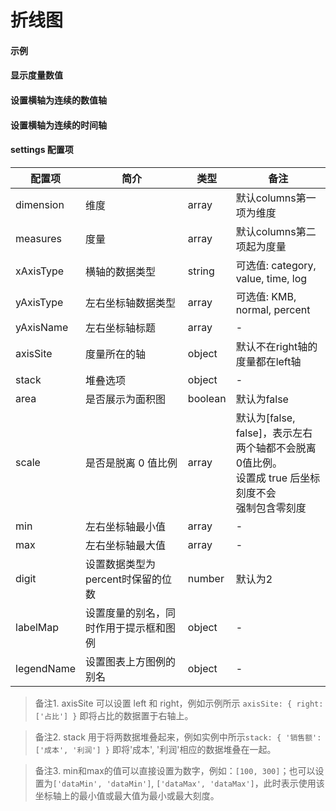 # 折线图

#### 示例

<vuep template="#api-test"></vuep>

<script type="text/x-template" id="api-test">
<template>
  <div>
    <span style="color: #409eff; font-weight: bold;">URL:</span>
    <input style="height: 25px;" placeholder="请输入api接口地址" size="medium" v-model="requestUrl"/>
     <el-select size="mini" style="width: 100px;" v-model="methodsTypeValue" placeholder="请选择">
            <el-option
              style="color: #000;"
              v-for="item in methodsTypeArr"
              :key="item"
              :label="item"
              :value="item">
            </el-option>
     </el-select>
    <el-button size="mini" type="success" @click="request">请求</el-button>
    <el-select size="mini" style="width: 100px; float: right;" @change="changeChartType(chartTypeValue)" v-model="chartTypeValue" placeholder="请选择">
        <el-option
          v-for="item in typeArr"
          :key="item"
          :label="item.label"
          :value="item.value">
        </el-option>
      </el-select>
    <cbi-chart :settings="chartSettings" :data="chartData"></cbi-chart>
  </div>
</template>

<script>
  export default {
    data() {
      this.chartType='line'
      return {
        chartTypeValue: 'line',
        methodsTypeValue: 'GET',
        typeArr:[
          {
            value: 'line',
            label: '折线图'
          },
          {
            value: 'histogram',
            label: '柱状图'
          },
          {
             value: 'pie',
             label: '饼图'
          },
        ],
        methodsTypeArr:['GET', 'POST'],
        chartSettings: { type: this.chartType },
        requestUrl: 'http://',
        chartData: {
          columns: ['日期', '访问用户', '下单用户', '下单率'],
          rows: [
            { '日期': '1/1', '访问用户': 1393, '下单用户': 1093, '下单率': 0.32 },
            { '日期': '1/2', '访问用户': 3530, '下单用户': 3230, '下单率': 0.26 },
            { '日期': '1/3', '访问用户': 2923, '下单用户': 2623, '下单率': 0.76 },
            { '日期': '1/4', '访问用户': 1723, '下单用户': 1423, '下单率': 0.49 },
            { '日期': '1/5', '访问用户': 3792, '下单用户': 3492, '下单率': 0.323 },
            { '日期': '1/6', '访问用户': 4593, '下单用户': 4293, '下单率': 0.78 }
          ]
        }
      }
    },
    methods: {
      request(){
        if (this.requestUrl !== 'http://' && this.requestUrl) {
          if (this.methodsTypeValue === 'GET') {
             axios.get(this.requestUrl).then(res => {
                    console.log(res)
                    this.requestUrl = res.data.authorizations_url
              })
          } else if(this.methodsTypeValue === 'POST') {
              axios.post(this.requestUrl).then(res => {
                    console.log(res)
                    this.requestUrl = res.data.authorizations_url
              })
          }
        } else {
            this.$message.error('请填写正确的url')
        }
      },
      changeChartType(value){
        this.chartSettings.type = value
      }
    }
  }
</script>
</script>


#### 显示度量数值

<vuep template="#show-measures-value"></vuep>

<script v-pre type="text/x-template" id="show-measures-value">
<template>
  <cbi-line-chart :data="chartData" :extend="extend"></cbi-line-chart>
</template>

<script>
  export default {
    data () {
      this.extend = {
        series: {
          label: {
            normal: {
              show: true
            }
          }
        }
      }
      return {
        chartData: {
          columns: ['日期', '访问用户', '下单用户', '下单率'],
          rows: [
            { '日期': '1/1', '访问用户': 1393, '下单用户': 1093, '下单率': 0.32 },
            { '日期': '1/2', '访问用户': 3530, '下单用户': 3230, '下单率': 0.26 },
            { '日期': '1/3', '访问用户': 2923, '下单用户': 2623, '下单率': 0.76 },
            { '日期': '1/4', '访问用户': 1723, '下单用户': 1423, '下单率': 0.49 },
            { '日期': '1/5', '访问用户': 3792, '下单用户': 3492, '下单率': 0.323 },
            { '日期': '1/6', '访问用户': 4593, '下单用户': 4293, '下单率': 0.78 }
          ]
        }
      }
    }
  }
</script>
</script>

#### 设置横轴为连续的数值轴

<vuep template="#xAxis-type-value"></vuep>

<script v-pre type="text/x-template" id="xAxis-type-value">
<template>
  <cbi-line-chart :data="chartData" :settings="chartSettings"></cbi-line-chart>
</template>

<script>
  export default {
    data () {
      this.chartSettings = {
        xAxisType: 'value'
      }
      return {
        chartData: {
          columns: ['日期', '访问用户', '下单用户', '下单率'],
          rows: [
            { '日期': '1', '访问用户': 1393, '下单用户': 1093, '下单率': 0.32 },
            { '日期': '2', '访问用户': 3530, '下单用户': 3230, '下单率': 0.26 },
            { '日期': '5', '访问用户': 2923, '下单用户': 2623, '下单率': 0.76 },
            { '日期': '10', '访问用户': 1723, '下单用户': 1423, '下单率': 0.49 },
            { '日期': '11', '访问用户': 3792, '下单用户': 3492, '下单率': 0.323 },
            { '日期': '20', '访问用户': 4593, '下单用户': 4293, '下单率': 0.78 }
          ]
        }
      }
    }
  }
</script>
</script>

#### 设置横轴为连续的时间轴

<vuep template="#xAxis-type-date"></vuep>

<script v-pre type="text/x-template" id="xAxis-type-date">
<template>
  <cbi-line-chart :data="chartData" :settings="chartSettings"></cbi-line-chart>
</template>

<script>
  export default {
    data () {
      this.chartSettings = {
        xAxisType: 'time'
      }
      return {
        chartData: {
          columns: ['日期', '访问用户', '下单用户', '下单率'],
          rows: [
            { '日期': '2018-01-01', '访问用户': 1393, '下单用户': 1093, '下单率': 0.32 },
            { '日期': '2018-01-02', '访问用户': 3530, '下单用户': 3230, '下单率': 0.26 },
            { '日期': '2018-01-03', '访问用户': 2923, '下单用户': 2623, '下单率': 0.76 },
            { '日期': '2018-01-05', '访问用户': 1723, '下单用户': 1423, '下单率': 0.49 },
            { '日期': '2018-01-10', '访问用户': 3792, '下单用户': 3492, '下单率': 0.323 },
            { '日期': '2018-01-20', '访问用户': 4593, '下单用户': 4293, '下单率': 0.78 }
          ]
        }
      }
    }
  }
</script>
</script>

#### settings 配置项

| 配置项 | 简介 | 类型 | 备注 |
| --- | --- | --- | --- |
| dimension | 维度 | array | 默认columns第一项为维度 |
| measures | 度量 | array | 默认columns第二项起为度量 |
| xAxisType | 横轴的数据类型 | string | 可选值: category, value, time, log |
| yAxisType | 左右坐标轴数据类型 | array | 可选值: KMB, normal, percent |
| yAxisName | 左右坐标轴标题 | array | - |
| axisSite | 度量所在的轴 | object | 默认不在right轴的度量都在left轴 |
| stack | 堆叠选项 | object | - |
| area | 是否展示为面积图 | boolean | 默认为false |
| scale | 是否是脱离 0 值比例 | array | 默认为[false, false]，表示左右<br>两个轴都不会脱离0值比例。<br>设置成 true 后坐标刻度不会<br>强制包含零刻度<br> |
| min | 左右坐标轴最小值 | array | - |
| max | 左右坐标轴最大值 | array | - |
| digit | 设置数据类型为percent时保留的位数 | number | 默认为2 |
| labelMap | 设置度量的别名，同时作用于提示框和图例 | object | - |
| legendName | 设置图表上方图例的别名 | object | - |

> 备注1. axisSite 可以设置 left 和 right，例如示例所示 `axisSite: { right: ['占比'] }` 即将占比的数据置于右轴上。

> 备注2. stack 用于将两数据堆叠起来，例如实例中所示`stack: { '销售额': ['成本', '利润'] }` 即将'成本', '利润'相应的数据堆叠在一起。

> 备注3. min和max的值可以直接设置为数字，例如：`[100, 300]`；也可以设置为`['dataMin', 'dataMin']`, `['dataMax', 'dataMax']`，此时表示使用该坐标轴上的最小值或最大值为最小或最大刻度。
